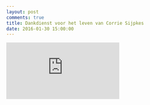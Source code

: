 ```yaml
---
layout: post
comments: true
title: Dankdienst voor het leven van Corrie Sijpkes
date: 2016-01-30 15:00:00
---
```

<div class="container">
<iframe class="video" src="https://www.youtube.com/embed/CDgXN7j4eL0" frameborder="0" allowfullscreen></iframe>
</div>
